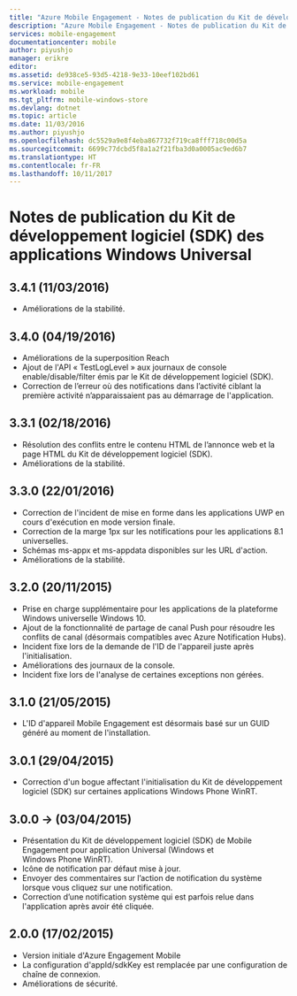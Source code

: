 ```yaml
---
title: "Azure Mobile Engagement - Notes de publication du Kit de développement logiciel (SDK) des applications universelles Windows | Microsoft Docs"
description: "Azure Mobile Engagement - Notes de publication du Kit de développement logiciel (SDK) des applications Windows Universal"
services: mobile-engagement
documentationcenter: mobile
author: piyushjo
manager: erikre
editor: 
ms.assetid: de938ce5-93d5-4218-9e33-10eef102bd61
ms.service: mobile-engagement
ms.workload: mobile
ms.tgt_pltfrm: mobile-windows-store
ms.devlang: dotnet
ms.topic: article
ms.date: 11/03/2016
ms.author: piyushjo
ms.openlocfilehash: dc5529a9e8f4eba867732f719ca8fff718c00d5a
ms.sourcegitcommit: 6699c77dcbd5f8a1a2f21fba3d0a0005ac9ed6b7
ms.translationtype: HT
ms.contentlocale: fr-FR
ms.lasthandoff: 10/11/2017
---
```

# <a name="windows-universal-apps-sdk-release-notes"></a>Notes de publication du Kit de développement logiciel (SDK) des applications Windows Universal
## <a name="341-11032016"></a>3.4.1 (11/03/2016)

* Améliorations de la stabilité.

## <a name="340-04192016"></a>3.4.0 (04/19/2016)
* Améliorations de la superposition Reach
* Ajout de l'API « TestLogLevel » aux journaux de console enable/disable/filter émis par le Kit de développement logiciel (SDK).
* Correction de l’erreur où des notifications dans l’activité ciblant la première activité n’apparaissaient pas au démarrage de l'application.

## <a name="331-02182016"></a>3.3.1 (02/18/2016)
* Résolution des conflits entre le contenu HTML de l’annonce web et la page HTML du Kit de développement logiciel (SDK).
* Améliorations de la stabilité.

## <a name="330-01222016"></a>3.3.0 (22/01/2016)
* Correction de l'incident de mise en forme dans les applications UWP en cours d'exécution en mode version finale.
* Correction de la marge 1px sur les notifications pour les applications 8.1 universelles.
* Schémas ms-appx et ms-appdata disponibles sur les URL d'action.
* Améliorations de la stabilité.

## <a name="320-11202015"></a>3.2.0 (20/11/2015)
* Prise en charge supplémentaire pour les applications de la plateforme Windows universelle Windows 10.
* Ajout de la fonctionnalité de partage de canal Push pour résoudre les conflits de canal (désormais compatibles avec Azure Notification Hubs).
* Incident fixe lors de la demande de l'ID de l'appareil juste après l'initialisation.
* Améliorations des journaux de la console.
* Incident fixe lors de l'analyse de certaines exceptions non gérées.

## <a name="310-05212015"></a>3.1.0 (21/05/2015)
* L'ID d'appareil Mobile Engagement est désormais basé sur un GUID généré au moment de l'installation.

## <a name="301-04292015"></a>3.0.1 (29/04/2015)
* Correction d'un bogue affectant l'initialisation du Kit de développement logiciel (SDK) sur certaines applications Windows Phone WinRT.

## <a name="300-04032015"></a>3.0.0 -> (03/04/2015)
* Présentation du Kit de développement logiciel (SDK) de Mobile Engagement pour application Universal (Windows et Windows Phone WinRT).
* Icône de notification par défaut mise à jour.
* Envoyer des commentaires sur l’action de notification du système lorsque vous cliquez sur une notification.
* Correction d’une notification système qui est parfois relue dans l'application après avoir été cliquée.

## <a name="200-02172015"></a>2.0.0 (17/02/2015)
* Version initiale d'Azure Engagement Mobile
* La configuration d'appId/sdkKey est remplacée par une configuration de chaîne de connexion.
* Améliorations de sécurité.


